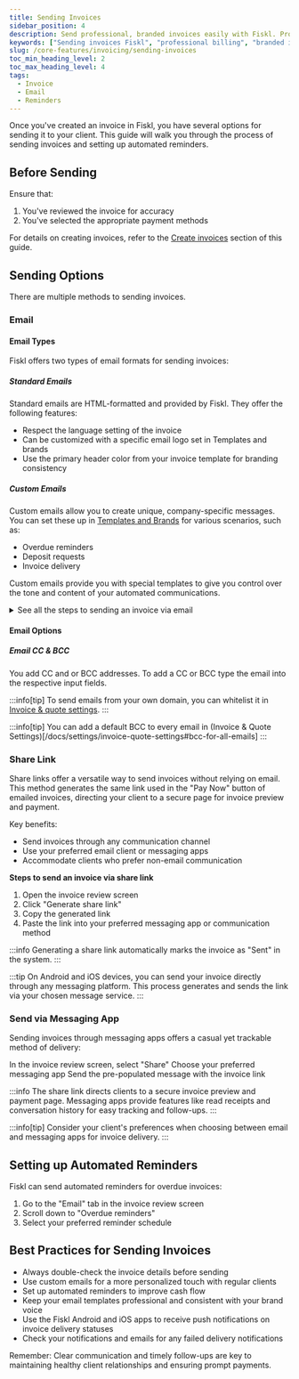 ```yaml
---
title: Sending Invoices
sidebar_position: 4
description: Send professional, branded invoices easily with Fiskl. Provide clear billing statements and flexible payment options to clients.
keywords: ["Sending invoices Fiskl", "professional billing", "branded invoices", "payment options"]
slug: /core-features/invoicing/sending-invoices
toc_min_heading_level: 2
toc_max_heading_level: 4
tags:
  - Invoice
  - Email
  - Reminders
---
```


Once you've created an invoice in Fiskl, you have several options for sending it to your client. This guide will walk you through the process of sending invoices and setting up automated reminders.

## Before Sending

Ensure that:

1. You've reviewed the invoice for accuracy
1. You've selected the appropriate payment methods

For details on creating invoices, refer to the [Create invoices](./creating-invoices.md) section of this guide.

## Sending Options

There are multiple methods to sending invoices.

### Email

#### Email Types

Fiskl offers two types of email formats for sending invoices:

##### Standard Emails

Standard emails are HTML-formatted and provided by Fiskl. They offer the following features:

- Respect the language setting of the invoice
- Can be customized with a specific email logo set in Templates and brands
- Use the primary header color from your invoice template for branding consistency

##### Custom Emails

Custom emails allow you to create unique, company-specific messages. You can set these up in [Templates and Brands](/docs/settings/template-brand-settings#custom-emails) for various scenarios, such as:

- Overdue reminders
- Deposit requests
- Invoice delivery

Custom emails provide you with special templates to give you control over the tone and content of your automated communications.

<details>

<summary>See all the steps to sending an invoice via email</summary>

1. Click on the "Email" tab in the invoice review screen
2. Choose between standard or custom email format
3. Edit the email text if needed
4. Add Cc or Bcc recipients if required
5. Click "Send"

</details>

#### Email Options

##### Email CC & BCC

You add CC and or BCC addresses. 
To add a CC or BCC type the email into the respective input fields.

:::info[tip]
To send emails from your own domain, you can whitelist it in [Invoice & quote settings](/docs/settings/invoice-quote-settings).
:::

:::info[tip]
You can add a default BCC to every email in (Invoice & Quote Settings)[/docs/settings/invoice-quote-settings#bcc-for-all-emails]
:::

### Share Link

Share links offer a versatile way to send invoices without relying on email. This method generates the same link used in the "Pay Now" button of emailed invoices, directing your client to a secure page for invoice preview and payment.

Key benefits:
- Send invoices through any communication channel
- Use your preferred email client or messaging apps
- Accommodate clients who prefer non-email communication

**Steps to send an invoice via share link**

1. Open the invoice review screen
1. Click "Generate share link"
1. Copy the generated link
1. Paste the link into your preferred messaging app or communication method

:::info
Generating a share link automatically marks the invoice as "Sent" in the system.
:::

:::tip
On Android and iOS devices, you can send your invoice directly through any messaging platform. This process generates and sends the link via your chosen message service.
:::

### Send via Messaging App

Sending invoices through messaging apps offers a casual yet trackable method of delivery:

In the invoice review screen, select "Share"
Choose your preferred messaging app
Send the pre-populated message with the invoice link

:::info
The share link directs clients to a secure invoice preview and payment page. Messaging apps provide features like read receipts and conversation history for easy tracking and follow-ups.
:::

:::info[tip]
Consider your client's preferences when choosing between email and messaging apps for invoice delivery.
:::

## Setting up Automated Reminders

Fiskl can send automated reminders for overdue invoices:

1. Go to the "Email" tab in the invoice review screen
2. Scroll down to "Overdue reminders"
3. Select your preferred reminder schedule

## Best Practices for Sending Invoices

- Always double-check the invoice details before sending
- Use custom emails for a more personalized touch with regular clients
- Set up automated reminders to improve cash flow
- Keep your email templates professional and consistent with your brand voice
- Use the Fiskl Android and iOS apps to receive push notifications on invoice delivery statuses
- Check your notifications and emails for any failed delivery notifications

Remember: Clear communication and timely follow-ups are key to maintaining healthy client relationships and ensuring prompt payments.
